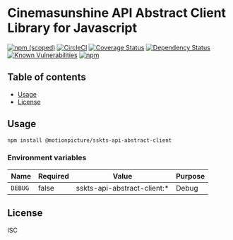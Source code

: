 # Cinemasunshine API Abstract Client Library for Javascript

[![npm (scoped)](https://img.shields.io/npm/v/@motionpicture/sskts-api-abstract-client.svg)](https://www.npmjs.com/package/@motionpicture/sskts-api-abstract-client)
[![CircleCI](https://circleci.com/gh/motionpicture/sskts-api-abstract-client.svg?style=shield)](https://circleci.com/gh/motionpicture/sskts-api-abstract-client)
[![Coverage Status](https://coveralls.io/repos/github/motionpicture/sskts-api-abstract-client/badge.svg?branch=master)](https://coveralls.io/github/motionpicture/sskts-api-abstract-client?branch=master)
[![Dependency Status](https://img.shields.io/david/motionpicture/sskts-api-abstract-client.svg)](https://david-dm.org/motionpicture/sskts-api-abstract-client)
[![Known Vulnerabilities](https://snyk.io/test/github/motionpicture/sskts-api-abstract-client/badge.svg)](https://snyk.io/test/github/motionpicture/sskts-api-abstract-client)
[![npm](https://img.shields.io/npm/dm/@motionpicture/sskts-api-abstract-client.svg)](https://nodei.co/npm/@motionpicture/sskts-api-abstract-client/)

## Table of contents

* [Usage](#usage)
* [License](#license)

## Usage

```shell
npm install @motionpicture/sskts-api-abstract-client
```

### Environment variables

| Name    | Required | Value                       | Purpose |
| ------- | -------- | --------------------------- | ------- |
| `DEBUG` | false    | sskts-api-abstract-client:* | Debug   |

## License

ISC
